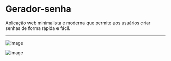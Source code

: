 # Gerador-senha
 Aplicação web minimalista e moderna que permite aos usuários criar senhas de forma rápida e fácil.
 <hr>

 ![image](https://github.com/Eduzeraa-DEV/Gerador-senha/assets/156840280/dbbfa0cc-0ec6-4b0e-b4b8-48ed91ed895d)

![image](https://github.com/Eduzeraa-DEV/Gerador-senha/assets/156840280/7c012967-7a1b-4c11-894a-f3048c81b111)

